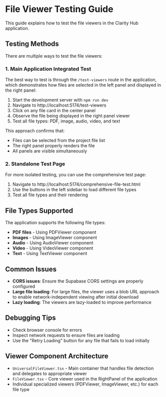 # File Viewer Testing Guide

This guide explains how to test the file viewers in the Clarity Hub application.

## Testing Methods

There are multiple ways to test the file viewers:

### 1. Main Application Integrated Test

The best way to test is through the `/test-viewers` route in the application, which demonstrates how files are selected in the left panel and displayed in the right panel:

1. Start the development server with `npm run dev`
2. Navigate to http://localhost:5174/test-viewers
3. Click on any file card in the center panel
4. Observe the file being displayed in the right panel viewer
5. Test all file types: PDF, image, audio, video, and text

This approach confirms that:
- Files can be selected from the project file list
- The right panel properly renders the file
- All panels are visible simultaneously

### 2. Standalone Test Page

For more isolated testing, you can use the comprehensive test page:

1. Navigate to http://localhost:5174/comprehensive-file-test.html
2. Use the buttons in the left sidebar to load different file types
3. Test all file types and their rendering

## File Types Supported

The application supports the following file types:

- **PDF files** - Using PDFViewer component
- **Images** - Using ImageViewer component
- **Audio** - Using AudioViewer component
- **Video** - Using VideoViewer component
- **Text** - Using TextViewer component

## Common Issues

- **CORS issues**: Ensure the Supabase CORS settings are properly configured
- **Large file loading**: For large files, the viewer uses a blob URL approach to enable network-independent viewing after initial download
- **Lazy loading**: The viewers are lazy-loaded to improve performance

## Debugging Tips

- Check browser console for errors
- Inspect network requests to ensure files are loading
- Use the "Retry Loading" button for any file that fails to load initially

## Viewer Component Architecture

- `UniversalFileViewer.tsx` - Main container that handles file detection and delegates to appropriate viewer
- `FileViewer.tsx` - Core viewer used in the RightPanel of the application
- Individual specialized viewers (PDFViewer, ImageViewer, etc.) for each file type 